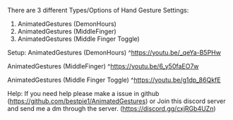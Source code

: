 There are 3 different Types/Options of Hand Gesture Settings:
1. AnimatedGestures (DemonHours)
2. AnimatedGestures (MiddleFinger)
3. AnimatedGestures (Middle Finger Toggle)


Setup:
AnimatedGestures (DemonHours)
^https://youtu.be/_qeYa-B5PHw

AnimatedGestures (MiddleFinger)
^https://youtu.be/6_y50faEO7w

AnimatedGestures (Middle Finger Toggle)
^https://youtu.be/g1dp_86QkfE


Help:
If you need help please make a issue in github (https://github.com/bestpie1/AnimatedGestures)
or
Join this discord server and send me a dm through the server. (https://discord.gg/cxjRGb4UZn)
